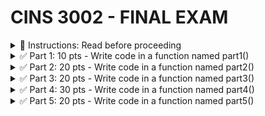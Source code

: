 #  CINS 3002 - FINAL EXAM

<details>
  <summary>
    🚩 Instructions: Read before proceeding
  </summary>

  1. All functions will be defined in functions.py
  2. All classes will be defined in classes.py
  3. All function calls will be made from main()
  4. All exceptions must be handled
  5. Import whatever packages you need
  6. You must do all type conversions as necessary
  7. Files you will need
     - [movies.txt](https://github.com/suchialex/CINS3002-Final/blob/main/movies.txt)
     - [movies.pkl](https://github.com/suchialex/CINS3002-Final/blob/main/movies.pkl)
     - [part4 - inheritance diagram](https://github.com/suchialex/CINS3002-Final/blob/main/Part%204%20-%20Inheritance%20Diagram.pdf)
     - [pretty_print](https://github.com/suchialex/pretty-print/blob/main/suchi_pretty_print.py)
     
</details>


<details>
  <summary>
    ✅ Part 1: 10 pts - Write code in a function named part1()
  </summary>
  
  - Write a while loop that will generate random integer between 4 and 10 until the user presses 0 (zero)
</details>


<details>
  <summary>
    ✅ Part 2: 20 pts - Write code in a function named part2()
  </summary>

  - The file movies.txt has data in the format movie id, movie name, movie year and movie rating separated by `;`
  - read movies.txt into a multidimensional list
  - ask user to provide movie name
  - look for the movie name in the multidimensional list (use case-insensitive comparision)
  - if found,
    - ask user to enter rating (rating must be float value between 2 and 10)
    - change the rating for that movie to the user entered value
  - else, print movie not found
  - write the updated list to a new file named movies2.txt in the same `;` delimited format
  - Handle any and all exceptions
</details>


<details>
  <summary>
    ✅ Part 3: 20 pts - Write code in a function named part3()
  </summary>

  Dictionary Structure: movies.pkl stores a nested dictionary  
  - the keys of this dictionary are movie IDs in `string` format
  - the value is a dictionary as follows
    - `name` -> movie_name (string)
    - `year` -> movie_year (string)
    - `rating` -> movie_rating (string)
    - `cast` -> the cast of the movie (set) 

<details>
  <summary>
    Operations
  </summary>

  1. Unpickle the movies.pkl file which has a dictionary
  2. For the movie Shawshank Redemption, add a new key/value pair, key is `cast` and value is a set with two elements `Morgan Freeman` and `Tim Robbins`
  3. Change Forrest Gump year to 1994 (make sure you conform to the existing datatypes) and add actor Gary Sinise to the cast (make sure you don't erase any existing cast)
  4. Change all movie ratings' datatypes (if available) to integers
  5. Ask the user to input a movie name, if found, ask the user to enter one cast and add the new cast to the movie, without erasing any previous cast
  6. Pickle the modified dictionary to `movies2.pkl`
</details>
  
</details>


<details>
  <summary>
    ✅ Part 4: 30 pts - Write code in a function named part4()
  </summary>

- In `classes.py`, create three classes using the diagram provided in part4 - inheritance diagram 

- In `functions.py` in part4() function body
  1.	Create new pilot object, and name it pilot1
  2.	Create four variables id = `3045`, name = `Harry Wilks`, cert_level = `AUD-L1`, salary = `75000` (Choose your data types)
  3.	Pass arguments id, name, salary, cert_level when you create the object pilot1
  4.	Change pilot1’s salary to 85000
  5.	Get pilot1’s cert_level and print it
  6.	Print all the details of pilot1  
  
  7.	Create new mechanic object, name it mechanic1 using id = `3980`, name = `Ian West`, salary = `55000`, specialization = `aerofoil`
  8.	Change mechanic1’s specialization to `wing engineering`
  9.	Get mechanic1’s name and print it
  10.	Print all the details of mechanic1

</details>


<details>
  <summary>
    ✅ Part 5: 20 pts - Write code in a function named part5()
  </summary>

- Connect to the database movies.db
- Write a CREATE statement that creates a table named movies with 4 columns (you may choose the names for the columns)
  - id is an integer and a primary key
  - name is string
  - year is integer
  - rating is float
- it should not raise any exception
- Open the file movies.txt and read it and insert that data into the table you created using INSERT statements
- Display all the movie data in a nice tabular format sorted by name
- Display the lowest rating
- Display the most recent movie(s) name and rating,sorted by rating in descending order
- Change the rating of the movie, the good, the bad and the ugly to 10
- Change the year of Forrest Gump to 1994
- Delete any movies who have rating lower than 9 and print how many were deleted
- Close the connection

</details>




